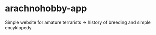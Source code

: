 # arachnohobby-app
Simple website for amature terrarists -> history of breeding and simple encyklopedy

